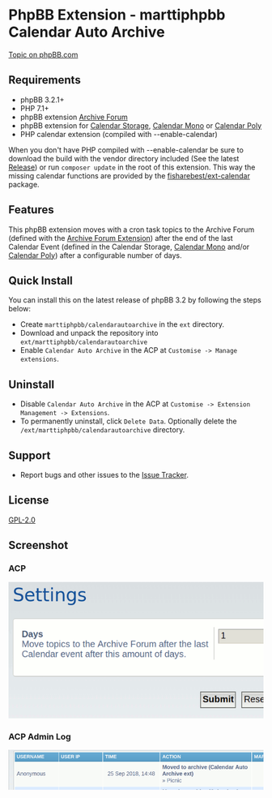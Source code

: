 # PhpBB Extension - marttiphpbb Calendar Auto Archive

[Topic on phpBB.com](https://www.phpbb.com/community/viewtopic.php?f=456&t=2487566)

## Requirements

* phpBB 3.2.1+
* PHP 7.1+
* phpBB extension [Archive Forum](https://github.com/marttiphpbb/phpbb-ext-archiveforum)
* phpBB extension for [Calendar Storage](https://github.com/marttiphpbb/phpbb-ext-calendarmono/blob/master/doc/calendar-set.md), [Calendar Mono](https://github.com/marttiphpbb/phpbb-ext-calendarmono) or [Calendar Poly](https://github.com/marttiphpbb/phpbb-ext-calendarpoly)
* PHP calendar extension (compiled with --enable-calendar)

When you don't have PHP compiled with --enable-calendar be sure to
download the build with the vendor directory included (See the latest [Release](https://github.com/marttiphpbb/phpbb-ext-calendarautoarchive/releases)) or run
`composer update` in the root of this extension. This way the
missing calendar functions are provided by the
[fisharebest/ext-calendar](https://github.com/fisharebest/ext-calendar) package.

## Features

This phpBB extension moves with a cron task topics to the Archive Forum (defined with the [Archive Forum Extension](https://github.com/marttiphpbb/phpbb-ext-archiveforum)) after the end of the last Calendar Event (defined in the Calendar Storage, [Calendar Mono](https://github.com/marttiphpbb/phpbb-ext-calendarmono) and/or [Calendar Poly](https://github.com/marttiphpbb/phpbb-ext-calendarpoly)) after a configurable number of days.

## Quick Install

You can install this on the latest release of phpBB 3.2 by following the steps below:

* Create `marttiphpbb/calendarautoarchive` in the `ext` directory.
* Download and unpack the repository into `ext/marttiphpbb/calendarautoarchive`
* Enable `Calendar Auto Archive` in the ACP at `Customise -> Manage extensions`.

## Uninstall

* Disable `Calendar Auto Archive` in the ACP at `Customise -> Extension Management -> Extensions`.
* To permanently uninstall, click `Delete Data`. Optionally delete the `/ext/marttiphpbb/calendarautoarchive` directory.

## Support

* Report bugs and other issues to the [Issue Tracker](https://github.com/marttiphpbb/phpbb-ext-calendarautoarchive/issues).

## License

[GPL-2.0](license.txt)

## Screenshot

### ACP

![ACP](doc/acp.png)

### ACP Admin Log

![ACP Admin Log](doc/log.png)

